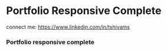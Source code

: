 # Portfolio Responsive Complete
connect me: https://www.linkedin.com/in/tshivams
### Portfolio responsive complete
